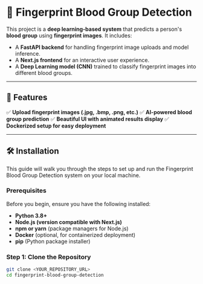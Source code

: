# 🔬 Fingerprint Blood Group Detection

This project is a **deep learning-based system** that predicts a person's **blood group** using **fingerprint images**. It includes:

- A **FastAPI backend** for handling fingerprint image uploads and model inference.
- A **Next.js frontend** for an interactive user experience.
- A **Deep Learning model (CNN)** trained to classify fingerprint images into different blood groups.

---

## 🚀 Features

✅ **Upload fingerprint images (.jpg, .bmp, .png, etc.)**
✅ **AI-powered blood group prediction**
✅ **Beautiful UI with animated results display**
✅ **Dockerized setup for easy deployment**

---

## 🛠️ Installation

This guide will walk you through the steps to set up and run the Fingerprint Blood Group Detection system on your local machine.

### Prerequisites

Before you begin, ensure you have the following installed:

- **Python 3.8+**
- **Node.js (version compatible with Next.js)**
- **npm or yarn** (package managers for Node.js)
- **Docker** (optional, for containerized deployment)
- **pip** (Python package installer)

### Step 1: Clone the Repository

```bash
git clone <YOUR_REPOSITORY_URL>
cd fingerprint-blood-group-detection
```

